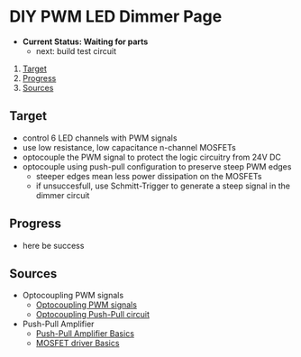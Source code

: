 # DIY PWM LED Dimmer Page

- **Current Status: Waiting for parts**
  - next: build test circuit

1. [Target](#target)
2. [Progress](#progress)
3. [Sources](#sources)

## Target

- control 6 LED channels with PWM signals
- use low resistance, low capacitance n-channel MOSFETs
- optocouple the PWM signal to protect the logic circuitry from 24V DC
- optocouple using push-pull configuration to preserve steep PWM edges
  - steeper edges mean less power dissipation on the MOSFETs
  - if unsuccesfull, use Schmitt-Trigger to generate a steep signal in the dimmer circuit

## Progress

- here be success

## Sources

- Optocoupling PWM signals
  - [Optocoupling PWM signals](https://www.analogictips.com/selecting-optocoupler-isolate-pwm/)
  - [Optocoupling Push-Pull circuit](https://electronics.stackexchange.com/questions/234520/opto-coupled-pwm-output)
- Push-Pull Amplifier
  - [Push-Pull Amplifier Basics](https://www.youtube.com/watch?v=e_SE4KQjYR8)
  - [MOSFET driver Basics](https://www.youtube.com/watch?v=8swJ_Bnsgl4)
